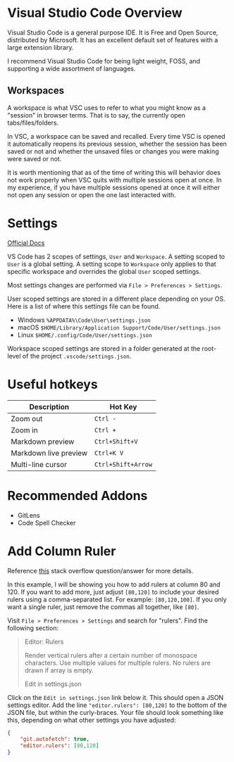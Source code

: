 # Visual Studio Code Overview

Visual Studio Code is a general purpose IDE. It is Free and Open Source, 
distributed by Microsoft. It has an excellent default set of features with 
a large extension library.

I recommend Visual Studio Code for being light weight, FOSS, and supporting 
a wide assortment of languages.

## Workspaces

A workspace is what VSC uses to refer to what you might know as a "session" 
in browser terms. That is to say, the currently open tabs/files/folders.

In VSC, a workspace can be saved and recalled. Every time VSC is opened it 
automatically reopens its previous session, whether the session has been 
saved or not and whether the unsaved files or changes you were making were 
saved or not.

It is worth mentioning that as of the time of writing this will behavior does 
not work properly when VSC quits with multiple sessions open at once. In my 
experience, if you have multiple sessions opened at once it will either not 
open any session or open the one last interacted with.


# Settings

[Official Docs](https://code.visualstudio.com/docs/getstarted/settings)

VS Code has 2 scopes of settings, `User` and `Workspace`. A setting scoped to 
`User` is a global setting. A setting scope to `Workspace` only applies to 
that specific workspace and overrides the global `User` scoped settings.

Most settings changes are performed via `File > Preferences > Settings`.

User scoped settings are stored in a different place depending on your OS. 
Here is a list of where this settings file can be found.

- Windows `%APPDATA%\Code\User\settings.json`
- macOS `$HOME/Library/Application Support/Code/User/settings.json`
- Linux `$HOME/.config/Code/User/settings.json`

Workspace scoped settings are stored in a folder generated at the root-level 
of the project `.vscode/settings.json`.



# Useful hotkeys

| Description               | Hot Key               |
| ------------------------- | --------------------- |
| Zoom out                  | `Ctrl -`              |
| Zoom in                   | `Ctrl +`              |
| Markdown preview          | `Ctrl+Shift+V`        |
| Markdown live preview     | `Ctrl+K V`            |
| Multi-line cursor         | `Ctrl+Shift+Arrow`    |

# Recommended Addons

- GitLens
- Code Spell Checker

# Add Column Ruler

Reference 
[this](https://stackoverflow.com/questions/29968499/vertical-rulers-in-visual-studio-code) 
stack overflow question/answer for more details.

In this example, I will be showing you how to add rulers at column 80 and 120. 
If you want to add more, just adjust `[80,120]` to include your desired rulers 
using a comma-separated list. For example: `[80,120,100]`. If you only want a 
single ruler, just remove the commas all together, like `[80]`.

Visit `File > Preferences > Settings` and search for "rulers". Find the 
following section:

> Editor: Rulers
> 
> Render vertical rulers after a certain number of monospace characters. Use 
> multiple values for multiple rulers. No rulers are drawn if array is empty.
> 
> Edit in settings.json

Click on the `Edit in settings.json` link below it. This should open a JSON 
settings editor. Add the line `"editor.rulers": [80,120]` to the bottom of the 
JSON file, but within the curly-braces. Your file should look something like 
this, depending on what other settings you have adjusted:

```JSON
{
    "git.autofetch": true,
    "editor.rulers": [80,120]
}
```
